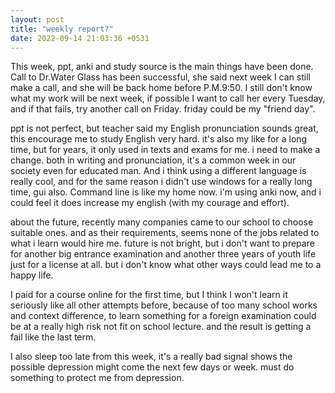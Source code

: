 ```yaml
---
layout: post
title: "weekly report?"
date: 2022-09-14 21:03:36 +0531
---
```


This week, ppt, anki and study source is the main things have been done. Call to Dr.Water Glass has been successful, she said next week I can still make a call, and she will be back home before P.M.9:50. I still don't know what my work will be next week, if possible I want to call her every Tuesday, and if that fails, try another call on Friday. friday could be my "friend day".

ppt is not perfect, but teacher said my English pronunciation sounds great, this encourage me to study English very hard. it's also my like for a long time, but for years, it only used in texts and exams for me. i need to make a change. both in writing and pronunciation, it's a common week in our society even for educated man. And i think using a different language is really cool, and for the same reason i didn't use windows for a really long time, gui also. Command line is like my home now. i'm using anki now, and i could feel it does increase my english (with my courage and effort).

about the future, recently many companies came to our school to choose suitable ones. and as their requirements, seems none of the jobs related to what i learn would hire me. future is not bright, but i don't want to prepare for another big entrance examination and another three years of youth life just for a license at all. but i don't know what other ways could lead me to a happy life.

I paid for a course online for the first time, but I think I won't learn it seriously like all other attempts before, because of too many school works and context difference, to learn something for a foreign examination could be at a really high risk not fit on school lecture. and the result is getting a fail like the last term.

I also sleep too late from this week, it's a really bad signal shows the possible depression might come the next few days or week. must do something to protect me from depression.
